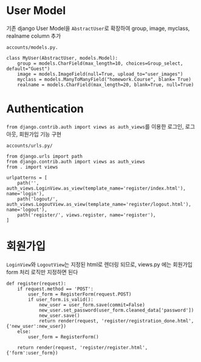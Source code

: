 # User Model
기존 django User Model을 `AbstractUser`로 확장하여 
group, image, myclass, realname column 추가
```
accounts/models.py.

class MyUser(AbstractUser, models.Model):
    group = models.CharField(max_length=10, choices=Group_select, default="Guest")
    image = models.ImageField(null=True, upload_to="user_images")
    myclass = models.ManyToManyField("homework.Course", blank= True)
    realname = models.CharField(max_length=20, blank=True, null=True)

```
# Authentication

`from django.contrib.auth import views as auth_views`를 이용한 
로그인, 로그아웃, 회원가입 기능 구현

```
accounts/urls.py/

from django.urls import path
from django.contrib.auth import views as auth_views
from . import views

urlpatterns = [
    path('', auth_views.LoginView.as_view(template_name='register/index.html'), name='login'),
    path('logout/', auth_views.LogoutView.as_view(template_name='register/logout.html'), name='logout'),
    path('register/', views.register, name='register'),
]

```

# 회원가입 

`LoginView`와 `LogoutView`는 지정된 html로 렌더링 되므로,
views.py 에는 회원가입 form 처리 로직만 지정하면 된다

```
def register(request):
    if request.method == 'POST':
        user_form = RegisterForm(request.POST)
        if user_form.is_valid():
            new_user = user_form.save(commit=False)
            new_user.set_password(user_form.cleaned_data['password'])
            new_user.save()
            return render(request, 'register/registration_done.html', {'new_user':new_user})
    else:
        user_form = RegisterForm()

    return render(request, 'register/register.html', {'form':user_form})
```